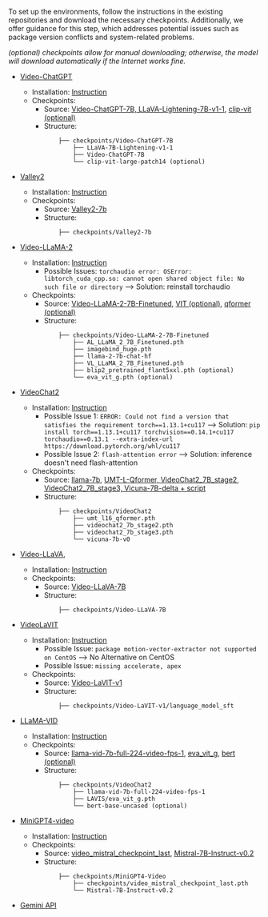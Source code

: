 

To set up the environments, follow the instructions in the existing repositories and download the necessary checkpoints. Additionally, we offer guidance for this step, which addresses potential issues such as package version conflicts and system-related problems.


*(optional) checkpoints allow for manual downloading; otherwise, the model will download automatically if the Internet works fine.*


- [Video-ChatGPT](https://github.com/mbzuai-oryx/Video-ChatGPT)
    - Installation: [Instruction](https://github.com/mbzuai-oryx/Video-ChatGPT?tab=readme-ov-file#installation-wrench) 
    - Checkpoints:
        - Source: [Video-ChatGPT-7B, LLaVA-Lightening-7B-v1-1](https://github.com/mbzuai-oryx/Video-ChatGPT/blob/main/docs/offline_demo.md#download-video-chatgpt-weights), [clip-vit (optional)](https://huggingface.co/openai/clip-vit-large-patch14)
        - Structure:
            ``` 
                ├── checkpoints/Video-ChatGPT-7B
                    ├── LLaVA-7B-Lightening-v1-1
                    ├── Video-ChatGPT-7B
                    └── clip-vit-large-patch14 (optional)
            ```

- [Valley2](https://github.com/RupertLuo/Valley)
    - Installation: [Instruction](https://github.com/RupertLuo/Valley?tab=readme-ov-file#install)
    - Checkpoints:
        - Source: [Valley2-7b](https://huggingface.co/luoruipu1/Valley2-7b)
        - Structure:
            ``` 
                ├── checkpoints/Valley2-7b
            ```

- [Video-LLaMA-2](https://github.com/DAMO-NLP-SG/Video-LLaMA) 
    - Installation: [Instruction](https://github.com/DAMO-NLP-SG/Video-LLaMA?tab=readme-ov-file#usage) 
        - Possible Issues: `torchaudio error: OSError: libtorch_cuda_cpp.so: cannot open shared object file: No such file or directory`  --> Solution: reinstall torchaudio
    - Checkpoints: 
        - Source: [Video-LLaMA-2-7B-Finetuned](https://github.com/DAMO-NLP-SG/Video-LLaMA?tab=readme-ov-file#pre-trained--fine-tuned-checkpoints), [VIT (optional)](https://storage.googleapis.com/sfr-vision-language-research/LAVIS/models/BLIP2/eva_vit_g.pth), [qformer (optional)](https://storage.googleapis.com/sfr-vision-language-research/LAVIS/models/BLIP2/blip2_pretrained_flant5xxl.pth)
        - Structure: 
            ``` 
                ├── checkpoints/Video-LLaMA-2-7B-Finetuned
                    ├── AL_LLaMA_2_7B_Finetuned.pth
                    ├── imagebind_huge.pth
                    ├── llama-2-7b-chat-hf
                    ├── VL_LLaMA_2_7B_Finetuned.pth
                    ├── blip2_pretrained_flant5xxl.pth (optional)
                    └── eva_vit_g.pth (optional)
            ```


- [VideoChat2](https://github.com/OpenGVLab/Ask-Anything)
    - Installation: [Instruction](https://github.com/OpenGVLab/Ask-Anything/tree/main/video_chat2#usage)
        - Possible Issue 1: `ERROR: Could not find a version that satisfies the requirement torch==1.13.1+cu117` --> Solution: `pip install torch==1.13.1+cu117 torchvision==0.14.1+cu117 torchaudio==0.13.1 --extra-index-url https://download.pytorch.org/whl/cu117`
        - Possible Issue 2: `flash-attention error` --> Solution: inference doesn't need flash-attention
    - Checkpoints: 
        - Source: [llama-7b](https://github.com/OpenGVLab/Ask-Anything/issues/150), [UMT-L-Qformer, VideoChat2_7B_stage2, VideoChat2_7B_stage3, Vicuna-7B-delta + script](https://github.com/OpenGVLab/Ask-Anything/issues/130)
        - Structure: 
            ``` 
                ├── checkpoints/VideoChat2
                    ├── umt_l16_qformer.pth
                    ├── videochat2_7b_stage2.pth
                    ├── videochat2_7b_stage3.pth
                    └── vicuna-7b-v0
            ```
    
- [Video-LLaVA](https://github.com/PKU-YuanGroup/Video-LLaVA), 
    - Installation: [Instruction](https://github.com/PKU-YuanGroup/Video-LLaVA?tab=readme-ov-file#%EF%B8%8F-requirements-and-installation)
    - Checkpoints:
        - Source: [Video-LLaVA-7B](https://huggingface.co/LanguageBind/Video-LLaVA-7B)
        - Structure: 
            ``` 
                ├── checkpoints/Video-LLaVA-7B
            ```


- [VideoLaVIT](https://github.com/jy0205/LaVIT/tree/main/VideoLaVIT)
    - Installation: [Instruction](https://github.com/jy0205/LaVIT/tree/main/VideoLaVIT#requirements)
        - Possible Issue: `package motion-vector-extractor not supported on CentOS` --> No Alternative on CentOS
        - Possible Issue: `missing accelerate, apex`
    - Checkpoints: 
        - Source: [Video-LaVIT-v1](https://huggingface.co/rain1011/Video-LaVIT-v1/tree/main/language_model_sft)
        - Structure: 
            ``` 
                ├── checkpoints/Video-LaVIT-v1/language_model_sft 
            ```

- [LLaMA-VID](https://github.com/dvlab-research/LLaMA-VID)
    - Installation: [Instruction](https://github.com/dvlab-research/LLaMA-VID?tab=readme-ov-file#install)
    - Checkpoints:
        - Source: [llama-vid-7b-full-224-video-fps-1](https://huggingface.co/YanweiLi/llama-vid-7b-full-224-video-fps-1), [eva_vit_g](https://storage.googleapis.com/sfr-vision-language-research/LAVIS/models/BLIP2/eva_vit_g.pth), [bert (optional)](https://huggingface.co/openai/bert-base-uncased)
        - Structure: 
            ``` 
                ├── checkpoints/VideoChat2
                    ├── llama-vid-7b-full-224-video-fps-1
                    ├── LAVIS/eva_vit_g.pth
                    └── bert-base-uncased (optional)
            ```

- [MiniGPT4-video](https://github.com/Vision-CAIR/MiniGPT4-video)
    - Installation: [Instruction](https://github.com/Vision-CAIR/MiniGPT4-video?tab=readme-ov-file#rocket-demo)
    - Checkpoints:
        - Source: [video_mistral_checkpoint_last](https://huggingface.co/Vision-CAIR/MiniGPT4-Video/blob/main/checkpoints/video_mistral_checkpoint_last.pth), [Mistral-7B-Instruct-v0.2](https://huggingface.co/mistralai/Mistral-7B-Instruct-v0.2)
        - Structure: 
            ``` 
                ├── checkpoints/MiniGPT4-Video
                    ├── checkpoints/video_mistral_checkpoint_last.pth
                    └── Mistral-7B-Instruct-v0.2
            ```


- [Gemini API](https://github.com/google-gemini/cookbook)


